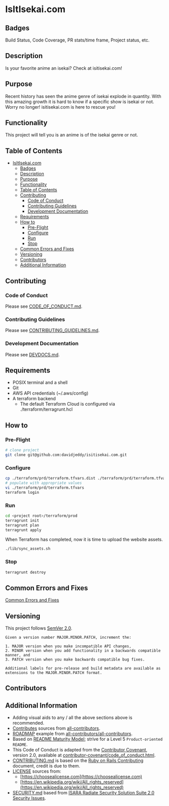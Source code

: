 # IsItIsekai.com

## Badges

Build Status, Code Coverage, PR stats/time frame, Project status, etc.

## Description

Is your favorite anime an isekai? Check at isitisekai.com!

## Purpose

Recent history has seen the anime genre of isekai explode in quantity. With this amazing growth it is hard to know if a specific show is isekai or not. Worry no longer! isitisekai.com is here to rescue you!

## Functionality

This project will tell you is an anime is of the isekai genre or not.

## Table of Contents

- [IsItIsekai.com](#isitisekaicom)
  - [Badges](#badges)
  - [Description](#description)
  - [Purpose](#purpose)
  - [Functionality](#functionality)
  - [Table of Contents](#table-of-contents)
  - [Contributing](#contributing)
    - [Code of Conduct](#code-of-conduct)
    - [Contributing Guidelines](#contributing-guidelines)
    - [Development Documentation](#development-documentation)
  - [Requirements](#requirements)
  - [How to](#how-to)
    - [Pre-Flight](#pre-flight)
    - [Configure](#configure)
    - [Run](#run)
    - [Stop](#stop)
  - [Common Errors and Fixes](#common-errors-and-fixes)
  - [Versioning](#versioning)
  - [Contributors](#contributors)
  - [Additional Information](#additional-information)

## Contributing

### Code of Conduct

Please see [CODE_OF_CONDUCT.md](./CODE_OF_CONDUCT.md).

### Contributing Guidelines

Please see [CONTRIBUTING_GUIDELINES.md](./CONTRIBUTING_GUIDELINES.md).

### Development Documentation

Please see [DEVDOCS.md](./DEVDOCS.md).

## Requirements

- POSIX terminal and a shell
- Git
- AWS API credentials (~/.aws/config)
- A terraform backend
  - The default Terraform Cloud is configured via ./terraform/terragrunt.hcl

## How to

### Pre-Flight

```sh
# clone project
git clone git@github.com:davidjeddy/isitisekai.com.git
```

### Configure

```sh
cp ./terraform/prd/terraform.tfvars.dist ./terraform/prd/terraform.tfvars
# populate with appropriate values
vi ./terraform/prd/terraform.tfvars
terraform login
```

### Run

```sh
cd <project root>/terraform/prod
terragrunt init
terragrunt plan
terragrunt apply
```

When Terraform has completed, now it is time to upload the website assets.

```sh
./lib/sync_assets.sh
```

### Stop

```sh
terragrunt destroy
```

## Common Errors and Fixes

[Common Errors and Fixes](./COMMON_ERRORS_AND_FIXES.md)

## Versioning

This project follows [SemVer 2.0](https://semver.org/).

```quote
Given a version number MAJOR.MINOR.PATCH, increment the:

1. MAJOR version when you make incompatible API changes,
2. MINOR version when you add functionality in a backwards compatible manner, and
3. PATCH version when you make backwards compatible bug fixes.

Additional labels for pre-release and build metadata are available as extensions to the MAJOR.MINOR.PATCH format.
```

## Contributors

## Additional Information

- Adding visual aids to any / all the above sections above is recommended.
- [Contributes](##Contributors) sources from [all-contributors](https://github.com/all-contributors/all-contributors).
- [ROADMAP](./ROADMAP.md) example from [all-contributors/all-contributors](https://github.com/all-contributors/all-contributors/blob/master/MAINTAINERS.md).
- Based on [README Maturity Model](https://github.com/LappleApple/feedmereadmes/blob/master/README-maturity-model.md); strive for a Level 5 `Product-oriented README`.
- This Code of Conduct is adapted from the [Contributor Covenant](https://www.contributor-covenant.org), version 2.0, available at [contributor-covenant/code_of_conduct.html](https://www.contributor-covenant.org/version/2/0/code_of_conduct.html).
- [CONTRIBUTING.md](./CONTRIBUTING.md) is based on the [Ruby on Rails Contributing](https://github.com/rails/rails/blob/master/CONTRIBUTING.md) document, credit is due to them.
- [LICENSE](./LICENSE.md) sources from:
  - [https://choosealicense.com](https://choosealicense.com)
  - [https://en.wikipedia.org/wiki/All_rights_reserved](https://en.wikipedia.org/wiki/All_rights_reserved)
- [SECURITY.md](./SECURITY.md) based from [ISARA Radiate Security Solution Suite 2.0 Security Issues](https://github.com/isaracorp/Toolkit-Samples/edit/master/SECURITY.md).
